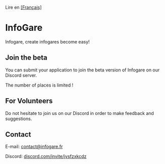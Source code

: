 Lire en [[Français]](https://github.com/Absolument-Oui/InfoGares/blob/main/README.md)

# InfoGare

Infogare, create infogares become easy!

## Join the beta

You can submit your application to join the beta version of Infogare on our Discord server.

The number of places is limited !
 
## For Volunteers

Do not hesitate to join us on our Discord in order to make feedback and suggestions.

## Contact

E-mail: [contact@infogare.fr](mailto:contact@infogare.fr)

Discord: [discord.com/invite/jvsfzxkcdz](discord.com/invite/jvsfzxkcdz)
